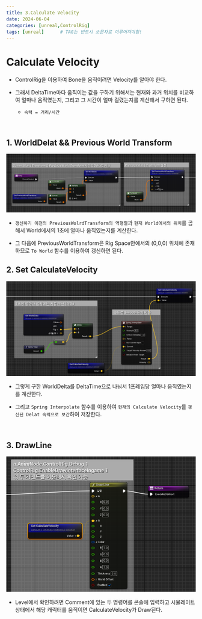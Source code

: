 ```yaml
---
title: 3.Calculate Velocity
date: 2024-06-04
categories: [unreal,ControlRig]
tags: [unreal]		# TAG는 반드시 소문자로 이루어져야함!
---
```


# **Calculate Velocity**

* ControlRig을 이용하여 Bone을 움직이려면 Velocity를 알아야 한다.

* 그래서 DeltaTime마다 움직이는 값을 구하기 위해서는 현재와 과거 위치를 비교하여 얼마나 움직였는지, 그리고 그 시간이 얼마 걸렸는지를 계산해서 구하면 된다.

  * `속력 = 거리/시간`

<br>

## 1. WorldDelat && Previous World Transform

<center><img src="./../../../assets/img/Unreal/ControlRig/CalculateVelocity/Setting.png"></center>


* `갱신하기 이전의 PreviousWolrdTransform의 역행렬`과 `현재 World에서의 위치`를 곱해서 World에서의 1초에 얼마나 움직였는지를 계산한다.

* 그 다음에 PreviousWorldTransform은 Rig Space안에서의 (0,0,0) 위치에 존재하므로 `To World` 함수를 이용하여 갱신하면 된다.

## 2. Set CalculateVelocity

<center><img src="./../../../assets/img/Unreal/ControlRig/CalculateVelocity/SetCalculateVelocity.png"></center>

* 그렇게 구한 WorldDelta를 DeltaTime으로 나눠서 1프레임당 얼마나 움직였는지를 계산한다.

* 그리고 `Spring Interpolate` 함수를 이용하여 `현재의 Calculate Velocity`를 `갱신된 Delat 속력으로 보간`하여 저장한다.

<br>

## 3. DrawLine

<center><img src="./../../../assets/img/Unreal/ControlRig/CalculateVelocity/VelocityDrawLine.png" width = 700></center>


* Level에서 확인하려면 Comment에 있는 두 명령어를 콘솔에 입력하고 시뮬레이트 상태에서 해당 캐릭터를 움직이면 CalculateVelocity가 Draw된다.